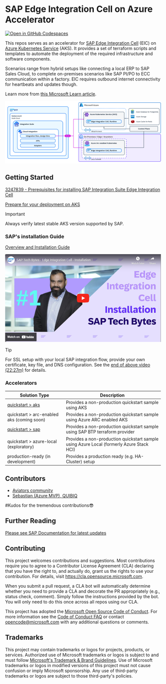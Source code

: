# SAP Edge Integration Cell on Azure Accelerator

[![Open in GitHub Codespaces](https://github.com/codespaces/badge.svg)](https://github.com/codespaces/new?hide_repo_select=true&ref=main&repo=773743527)

This repos serves as an accelerator for [SAP Edge Integration Cell](https://help.sap.com/docs/integration-suite/sap-integration-suite/setting-up-and-managing-edge-integration-cell) (EIC) on [Azure Kubernetes Service](https://learn.microsoft.com/azure/aks/what-is-aks) (AKS). It provides a set of terraform scripts and templates to automate the deployment of the required infrastructure and software components.

Scenarios range from hybrid setups like connecting a local ERP to SAP Sales Cloud, to complete on-premises scenarios like SAP PI/PO to ECC communication within a factory. EIC requires outbound internet connectivity for heartbeats and updates though.

Learn more from [this Microsoft Learn article](https://learn.microsoft.com/azure/sap/workloads/sap-edge-integration-cell-with-azure).

![SAP EIC on Azure](assets/SAP-EIC-AKS-overview.png)

## Getting Started

[3247839 - Prerequisites for installing SAP Integration Suite Edge Integration Cell](https://me.sap.com/notes/3247839)

[Prepare for your deployment on AKS](https://help.sap.com/docs/integration-suite/sap-integration-suite/prepare-for-deployment-on-azure-kubernetes-service-aks)

> [!IMPORTANT]
> Always verify latest stable AKS version supported by SAP.

### SAP's installation Guide

[Overview and Installation Guide](https://blogs.sap.com/2023/11/16/next-gen-hybrid-integration-with-sap-integration-suite-edge-integration-cell-introduction-setup/)

[![Teaser for YouTube video for SAP EIC install](assets/eic-install-video.png)](https://www.youtube.com/watch?v=PHPPnma7Y1A)

> [!TIP]
> For SSL setup with your local SAP integration flow, provide your own certificate, key file, and DNS configuration. See the [end of above video (22:27m)](https://www.youtube.com/watch?v=PHPPnma7Y1A&t=1347s) for details.

### Accelerators

|Solution Type|Description|
|---|---|
|[quickstart > aks](quickstart/aks/README.md)|Provides a non-production quickstart sample using AKS|
|quickstart > arc-enabled aks (coming soon)|Provides a non-production quickstart sample using Azure ARC enabled AKS|
|[quickstart > sap](quickstart/sap/README.md)|Provides a non-production quickstart sample using SAP BTP terraform provider|
|quickstart > azure-local (exploratory)|Provides a non-production quickstart sample using Azure Local (formerly Azure Stack HCI)|
|production-ready (in development)|Provides a production ready (e.g. HA-Cluster) setup|

## Contributors

- [Aviators community](https://github.com/aviators-germany)
- [Sebastian (Azure MVP), QUIBIQ](https://www.linkedin.com/in/sebastianmeyerit/)

#Kudos for the tremendous contributions😎

## Further Reading

[Please see SAP Documentation for latest updates](https://help.sap.com/docs/integration-suite/sap-integration-suite/prepare-your-kubernetes-cluster)

## Contributing

This project welcomes contributions and suggestions. Most contributions require you to agree to a Contributor License Agreement (CLA) declaring that you have the right to, and actually do, grant us the rights to use your contribution. For details, visit https://cla.opensource.microsoft.com.

When you submit a pull request, a CLA bot will automatically determine whether you need to provide a CLA and decorate the PR appropriately (e.g., status check, comment). Simply follow the instructions provided by the bot. You will only need to do this once across all repos using our CLA.

This project has adopted the [Microsoft Open Source Code of Conduct](https://opensource.microsoft.com/codeofconduct/).
For more information see the [Code of Conduct FAQ](https://opensource.microsoft.com/codeofconduct/faq/) or
contact [opencode@microsoft.com](mailto:opencode@microsoft.com) with any additional questions or comments.

## Trademarks

This project may contain trademarks or logos for projects, products, or services. Authorized use of Microsoft 
trademarks or logos is subject to and must follow [Microsoft's Trademark & Brand Guidelines](https://www.microsoft.com/en-us/legal/intellectualproperty/trademarks/usage/general). Use of Microsoft trademarks or logos in modified versions of this project must not cause confusion or imply Microsoft sponsorship. Any use of third-party trademarks or logos are subject to those third-party's policies.
